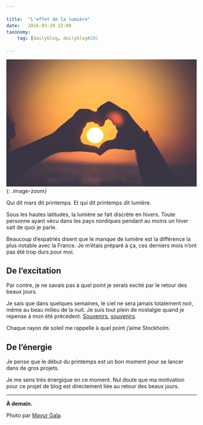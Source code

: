 ```yaml
---

title:  "L'effet de la lumière"
date:   2016-03-28 22:00
taxonomy:
    tag: [dailyblog, dailyblog#28]
    
---
```


![Light](/assets/images/light@2x.jpg){: .image-zoom}

Qui dit mars dit printemps. Et qui dit printemps dit lumière.

Sous les hautes latitudes, la lumière se fait discrète en hivers. Toute personne ayant vécu dans les pays nordiques pendant au moins un hiver sait de quoi je parle.

Beaucoup d’expatriés disent que le manque de lumière est la différence la plus notable avec la France. Je m’étais préparé à ça, ces derniers mois n’ont pas été trop durs pour moi.

## De l’excitation

Par contre, je ne savais pas à quel point je serais excité par le retour des beaux jours.

Je sais que dans quelques semaines, le ciel ne sera jamais totalement noir, même au beau milieu de la nuit. Je suis tout plein de nostalgie quand je repense à mon été précédent. [Souvenirs](/un-mois-en-suede), [souvenirs](/6-month-in-sweden).

Chaque rayon de soleil me rappelle à quel point j’aime Stockholm.

## De l’énergie

Je pense que le début du printemps est un bon moment pour se lancer dans de gros projets.

Je me sens très énergique en ce moment. Nul doute que ma motivation pour ce projet de blog est directement liée au retour des beaux jours.

____

**À demain.**

Photo par [Mayur Gala](https://unsplash.com/mayurgala).